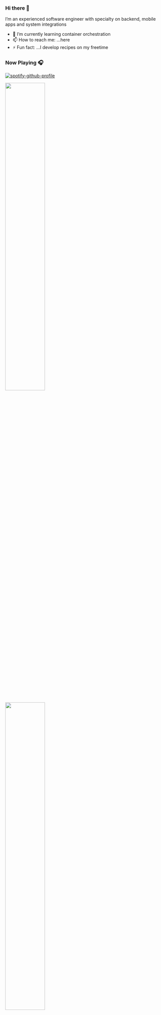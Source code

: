 ### Hi there 👋

 I’m an experienced software engineer with specialty on backend, mobile apps and system integrations
 
- 🌱 I’m currently learning container orchestration
- 📫 How to reach me: ...here
- ⚡ Fun fact: ...I develop recipes on my freetime

### Now Playing 🎧
[![spotify-github-profile](https://spotify-github-profile.vercel.app/api/view?uid=31nm2vysignr2m5mn2sx42esz5ma&cover_image=true&theme=default&bar_color=91d190&bar_color_cover=false)](https://github.com/kittinan/spotify-github-profile)

<!--img align='left' src="https://github-readme-stats.vercel.app/api?username=masgeek&show_icons=true&count_private=true"/-->

<a href="https://github.com/masgeek"><img width="50%" src="https://github-readme-stats.vercel.app/api?username=masgeek&count_private=true&theme=radical&title_color=7CF3A0"></a>

<a href="https://github.com/masgeek"><img width="50%" src="http://github-readme-streak-stats.herokuapp.com/?user=masgeek&theme=radical&date_format=M%20j%5B%2C%20Y%5D&ring=7CF3A0&fire=7CF3A0&sideNums=7CF3A0&count_private=true"></a>

[![masgeek's wakatime stats](https://github-readme-stats.vercel.app/api/wakatime?username=masgeek)](https://github.com/masgeek/github-readme-stats)


[![masgeek's github activity graph](https://activity-graph.herokuapp.com/graph?username=masgeek&theme=react-dark&count_private=true)](https://github.com/masgeek)


<img src="https://cr-ss-service.azurewebsites.net/api/ScreenShot?widget=summary&username=masgeek&show-avatar=false"/>

<img src="https://visitor-badge.laobi.icu/badge?page_id=masgeek.masgeek" alt="visitor badge"/>
